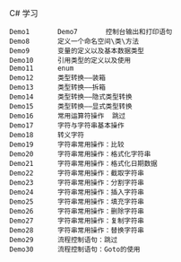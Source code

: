 C# 学习

	Demo1		Demo7		控制台输出和打印语句
	Demo8		定义一个命名空间\类\方法
	Demo9		变量的定义以及基本数据类型
	Demo10 		引用类型的定义以及使用
	Demo11		enum
	Demo12		类型转换——装箱
	Demo13		类型转换——拆箱
	Demo14		类型转换——隐式类型转换
	Demo15		类型转换——显式类型转换
	Demo16		常用运算符操作  跳过
	Demo17		字符与字符串基本操作
	Demo18		转义字符
	Demo19		字符串常用操作：比较
	Demo20		字符串常用操作：格式化字符串
	Demo21 		字符串常用操作：格式化日期数据
	Demo22		字符串常用操作：截取字符串
	Demo23		字符串常用操作：分割字符串
	Demo24		字符串常用操作：插入字符串
	Demo25		字符串常用操作：填充字符串
	Demo26		字符串常用操作：删除字符串
	Demo27		字符串常用操作：复制字符串
	Demo28		字符串常用操作：替换字符串
	Demo29		流程控制语句：跳过
	Demo30		流程控制语句：Goto的使用